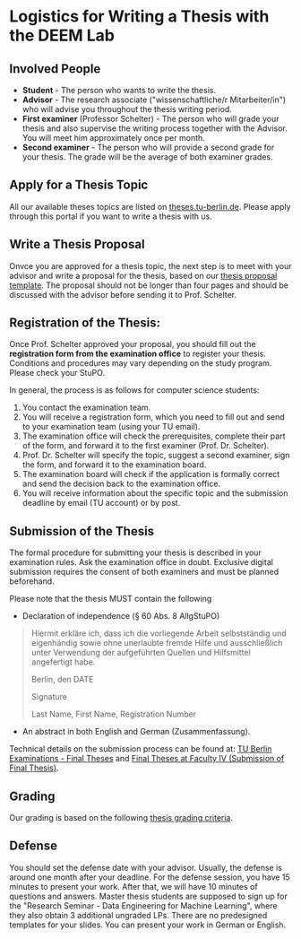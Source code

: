 # Logistics for Writing a Thesis with the DEEM Lab

## Involved People

 * __Student__ - The person who wants to write the thesis.
 * __Advisor__ - The research associate ("wissenschaftliche/r Mitarbeiter/in") who will advise you throughout the thesis writing period. 
 * __First examiner__ (Professor Schelter) - The person who will grade your thesis and also supervise the writing process together with the Advisor. You will meet him approximately once per month.
 * __Second examiner__ - The person who will provide a second grade for your thesis. The grade will be the average of both examiner grades. 

## Apply for a Thesis Topic

All our available theses topics are listed on [theses.tu-berlin.de](https://www.theses.tu-berlin.de/de/theses?currentEvents%5Bfilter%5D%5Bcustom_value_institutes%5D%5B0%5D=ea5e3020-159b-4b46-9105-b4863e7ae807). Please apply through this portal if you want to write a thesis with us.

## Write a Thesis Proposal

Onvce you are approved for a thesis topic, the next step is to meet with your advisor and write a proposal for the thesis, based on our [thesis proposal template](template-thesis-proposal.md). The proposal should not be longer than four pages and should be discussed with the advisor before sending it to Prof. Schelter. 

## Registration of the Thesis:

Once Prof. Schelter approved your proposal, you should fill out the __registration form from the examination office__ to register your thesis. Conditions and procedures may vary depending on the study program. Please check your StuPO.

In general, the process is as follows for computer science students:

 1. You contact the examination team.
 1. You will receive a registration form, which you need to fill out and send to your examination team (using your TU email).
 1. The examination office will check the prerequisites, complete their part of the form, and forward it to the first examiner (Prof. Dr. Schelter).
 1. Prof. Dr. Schelter will specify the topic, suggest a second examiner, sign the form, and forward it to the examination board.
 1. The examination board will check if the application is formally correct and send the decision back to the examination office.
 1. You will receive information about the specific topic and the submission deadline by email (TU account) or by post.


## Submission of the Thesis

The formal procedure for submitting your thesis is described in your examination rules. Ask the examination office in doubt. Exclusive digital submission requires the consent of both examiners and must be planned beforehand.

Please note that the thesis MUST contain the following 

 * Declaration of independence (§ 60 Abs. 8 AllgStuPO)
> Hiermit erkläre ich, dass ich die vorliegende Arbeit selbstständig und eigenhändig sowie ohne unerlaubte fremde Hilfe und ausschließlich unter Verwendung der aufgeführten Quellen und Hilfsmittel angefertigt habe.
>
> Berlin, den DATE
>
> Signature
> 
> Last Name, First Name, Registration Number
 * An abstract in both English and German (Zusammenfassung).
   
Technical details on the submission process can be found at: [TU Berlin Examinations - Final Theses](https://www.tu.berlin/en/pruefungen/examinations/final-theses) and [Final Theses at Faculty IV (Submission of Final Thesis)](https://www.tu.berlin/en/eecs/academics-teaching/advising/finalizing-your-studies/final-theses-at-faculty-iv#c2112346).    

## Grading

Our grading is based on the following [thesis grading criteria](grading-of-theses.md).

## Defense

You should set the defense date with your advisor. Usually, the defense is around one month after your deadline. For the defense session, you have 15 minutes to present your work. After that, we will have 10 minutes of questions and answers. Master thesis students are supposed to sign up for the "Research Seminar - Data Engineering for Machine Learning", where they also obtain 3 additional ungraded LPs. There are no predesigned templates for your slides. You can present your work in German or English.
